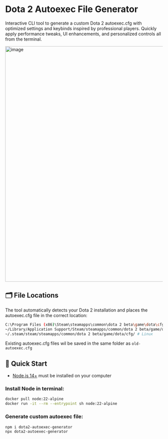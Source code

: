 ﻿# Dota 2 Autoexec File Generator
Interactive CLI tool to generate a custom Dota 2 autoexec.cfg with optimized settings and keybinds inspired by professional players. Quickly apply performance tweaks, UI enhancements, and personalized controls all from the terminal.

<img width="1265" height="751" alt="image" src="https://github.com/user-attachments/assets/e2c06508-6392-47f7-b151-cad60bc2b7d6" />

## 🗂️ File Locations  
The tool automatically detects your Dota 2 installation and places the autoexec.cfg file in the correct location:
```bash
C:\Program Files (x86)\Steam\steamapps\common\dota 2 beta\game\dota\cfg\ # Windows
~/Library/Application Support/Steam/steamapps/common/dota 2 beta/game/dota/cfg/ # MacOS
~/.steam/steam/steamapps/common/dota 2 beta/game/dota/cfg/ # Linux
```
Existing autoexec.cfg files wil be saved in the same folder as `old-autoexec.cfg`
## 🚀 Quick Start

- [Node.js 14+](https://nodejs.org/en/download) must be installed on your computer  
### Install Node in terminal:
```bash
docker pull node:22-alpine
docker run -it --rm --entrypoint sh node:22-alpine
```

### Generate custom autoexec file:
```bash
npm i dota2-autoexec-generator
npx dota2-autoexec-generator
```











